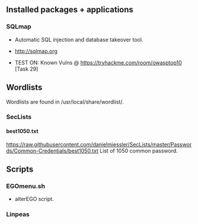 ## Installed packages + applications

### SQLmap

  - Automatic SQL injection and database takeover tool.
  - http://sqlmap.org

  - TEST ON: Known Vulns @ https://tryhackme.com/room/owasptop10 [Task 29]

## Wordlists

Wordlists are found in /usr/local/share/wordlist/.

### SecLists

#### best1050.txt
https://raw.githubusercontent.com/danielmiessler/SecLists/master/Passwords/Common-Credentials/best1050.txt
List of 1050 common password. 

## Scripts

### EGOmenu.sh

  - alterEGO script.

### Linpeas
